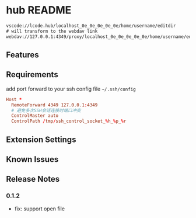 # hub README

```txt
vscode://lcode.hub/localhost_0e_0e_0e_0e_0e/home/username/editdir
# will transform to the webdav link
webdav://127.0.0.1:4349/proxy/localhost_0e_0e_0e_0e_0e/home/username/editdir
```

## Features

## Requirements

add port forward to your ssh config file `~/.ssh/config`

```conf
Host *
  RemoteForward 4349 127.0.0.1:4349
  # 避免多次SSH会话连接时端口冲突
  ControlMaster auto
  ControlPath /tmp/ssh_control_socket_%h_%p_%r
```

## Extension Settings

## Known Issues

## Release Notes

### 0.1.2

- fix: support open file
